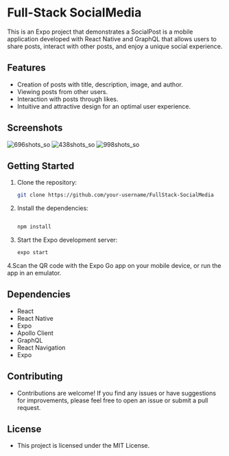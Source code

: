 # Full-Stack SocialMedia

This is an Expo project that demonstrates a SocialPost is a mobile application developed with React Native and GraphQL that allows users to share posts, interact with other posts, and enjoy a unique social experience.

## Features

- Creation of posts with title, description, image, and author.
- Viewing posts from other users.
- Interaction with posts through likes.
- Intuitive and attractive design for an optimal user experience.

## Screenshots
![696shots_so](https://github.com/JoseCrespo00001/FullStack-SocialMedia/assets/123144789/7e7b87fd-cd1e-4164-bc30-794beaf85374)
![438shots_so](https://github.com/JoseCrespo00001/FullStack-SocialMedia/assets/123144789/12f79efb-c305-48f4-8439-a6474d9fad4d)
![998shots_so](https://github.com/JoseCrespo00001/FullStack-SocialMedia/assets/123144789/bb048ec4-8c45-4c2f-896c-c922b446c1c7)

## Getting Started

1. Clone the repository:

   ```bash
   git clone https://github.com/your-username/FullStack-SocialMedia

2. Install the dependencies:

   ```bash
   
   npm install

3. Start the Expo development server:
   ```bash
   expo start

4.Scan the QR code with the Expo Go app on your mobile device, or run the app in an emulator.

## Dependencies

- React
- React Native
- Expo
- Apollo Client
- GraphQL
- React Navigation
- Expo

## Contributing
- Contributions are welcome! If you find any issues or have suggestions for improvements, please feel free to open an issue or submit a pull request.

  
## License

- This project is licensed under the MIT License.
